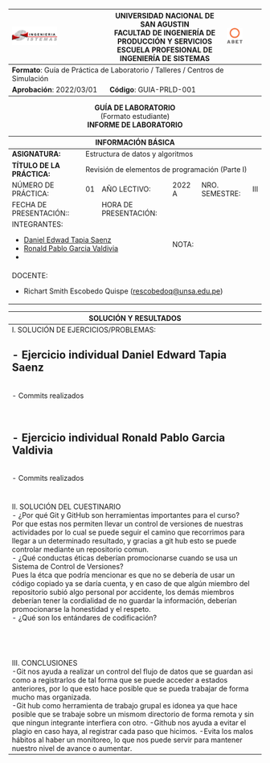 <div align="center">
<table>
    <theader>
        <tr>
            <td><img src="https://github.com/rescobedoq/pw2/blob/main/epis.png?raw=true" alt="EPIS" style="width:50%; height:auto"/></td>
            <th>
                <span style="font-weight:bold;">UNIVERSIDAD NACIONAL DE SAN AGUSTIN</span><br />
                <span style="font-weight:bold;">FACULTAD DE INGENIERÍA DE PRODUCCIÓN Y SERVICIOS</span><br />
                <span style="font-weight:bold;">ESCUELA PROFESIONAL DE INGENIERÍA DE SISTEMAS</span>
            </th>
            <td><img src="https://github.com/rescobedoq/pw2/blob/main/abet.png?raw=true" alt="ABET" style="width:50%; height:auto"/></td>
        </tr>
    </theader>
    <tbody>
        <tr><td colspan="3"><span style="font-weight:bold;">Formato</span>: Guía de Práctica de Laboratorio / Talleres / Centros de Simulación</td></tr>
        <tr><td><span style="font-weight:bold;">Aprobación</span>:  2022/03/01</td><td colspan="2"><span style="font-weight:bold;">Código</span>: GUIA-PRLD-001</td></tr>
    </tbody>
</table>
</div>

<div align="center">
<span style="font-weight:bold;" colspan="6">GUÍA DE LABORATORIO</span><br />
<span>(Formato estudiante)</span>
</div>
<div align="center">
	<span style="font-weight:bold;">INFORME DE LABORATORIO</span>

<table>
		<theader>
			<tr><th colspan="6">INFORMACIÓN BÁSICA</th></tr>
		</theader>
		<tbody>
			<tr>
				<td><span style="font-weight:bold;">ASIGNATURA:</span></td>
				<td colspan="5">Estructura de datos y algoritmos</td>
			</tr>
			<tr>
				<td><span style="font-weight:bold;">TÍTULO DE LA PRÁCTICA:<span></td>
				<td colspan="5">Revisión de elementos de programación (Parte I)</td>
			</tr>
			<tr>
				<td>NÚMERO DE PRÁCTICA:</td>
				<td>01</td><td>AÑO LECTIVO:</td>
				<td>2022 A</td>
				<td>NRO. SEMESTRE:</td>
				<td>III</td>
			</tr>
			<tr>
				<td>FECHA DE PRESENTACIÓN::</td>
				<td></td>
				<td>HORA DE PRESENTACIÓN:</td>
				<td> </td>
			</tr>
			<tr>
				<td colspan="3">INTEGRANTES:
					<ul>
					<li><a href="https://github.com/Daunsa">Daniel Edwad Tapia Saenz</a></li>
					<li><a href="https://github.com/rgarciava">Ronald Pablo Garcia Valdivia</a><li>
					</ul>
				</td>
				<td colspan="">NOTA:</td>
				<td></td>
			</tr>
			<tr>
				<td colspan="6">DOCENTE:
					<ul>
					<li>Richart Smith Escobedo Quispe (<a href="rescobedoq@unsa.edu.pe">rescobedoq@unsa.edu.pe</a>)</li>
					</ul>
				</td>
			</tr>
		</tdbody>
</table>
</div>

<div align="center">
<table>
<theader>
<tr><th colspan="6">SOLUCIÓN Y RESULTADOS</th></tr>
</theader>
<tbody>

<tr><td>I. SOLUCIÓN DE EJERCICIOS/PROBLEMAS:<br>
<h2>- Ejercicio individual Daniel Edward Tapia Saenz</h2><br>
- Commits realizados<br>	
	<img src="https://i.ibb.co/2dpvhQc/Captura-de-pantalla-2022-05-06-102545.png" alt="">
<br><br>
<h2>- Ejercicio individual Ronald Pablo Garcia Valdivia</h2><br>
- Commits realizados<br>	
	<img src="https://i.ibb.co/YZbqsxD/EDA-trabajo1.jpg" alt="">
<br><br>
</td></tr>
<tr><td>II. SOLUCIÓN DEL CUESTINARIO<br>
- ¿Por qué Git y GitHub son herramientas importantes para el curso?<br>
Por que estas nos permiten llevar un control de versiones de nuestras actividades por lo cual se puede seguir el camino que recorrimos para llegar a un determinado resultado, y gracias a git hub esto se puede controlar mediante un repositorio comun.<br>
- ¿Qué conductas éticas deberían promocionarse cuando se usa un Sistema de Control de Versiones?<br>
Pues la étca que podría mencionar es que no se debería de usar un código copiado ya se daría cuenta, y en caso de que algún miembro del repositorio subió algo personal por accidente, los demás miembros deberían tener la cordialidad de no guardar la información, deberían promocionarse la honestidad y el respeto.
<br>
- ¿Qué son los entándares de codificación?<br>
<br>
<br>
<br><br></td></tr>
<tr><td>III. CONCLUSIONES<br>
-Git nos ayuda a realizar un control del flujo de datos que se guardan asi como a registrarlos de tal forma que se puede acceder a estados anteriores, por lo que esto hace posible que se pueda trabajar de forma mucho mas organizada.<br>
-Git hub como herramienta de trabajo grupal es idonea ya que hace posible que se trabaje sobre un mismom directorio de forma remota y sin que ningun integrante interfiera con otro.
-Github nos ayuda a evitar el plagio en caso haya, al registrar cada paso que hicimos.
-Evita los malos hábitos al haber un monitoreo, lo que nos puede servir para mantener nuestro nivel de avance o aumentar.
<br>  
